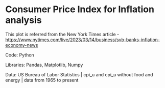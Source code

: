 # Consumer Price Index for Inflation analysis

This plot is referred from the New York Times article - https://www.nytimes.com/live/2023/03/14/business/svb-banks-inflation-economy-news

Code: Python

Libraries: Pandas, Matplotlib, Numpy

Data: US Bureau of Labor Statistics | cpi_u and cpi_u without food and energy | data from 1965 to present
